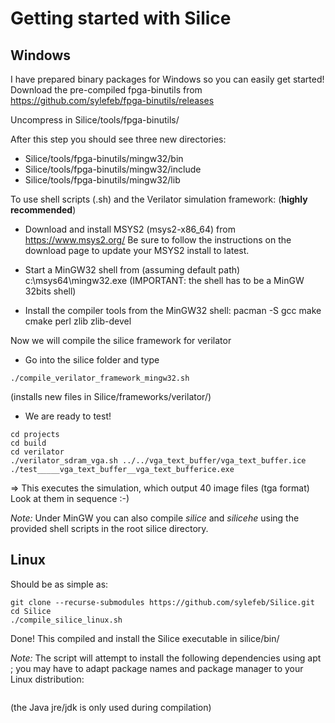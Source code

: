 # Getting started with Silice

## Windows

I have prepared binary packages for Windows so you can easily get started!
Download the pre-compiled fpga-binutils from https://github.com/sylefeb/fpga-binutils/releases

Uncompress in Silice/tools/fpga-binutils/

After this step you should see three new directories:
- Silice/tools/fpga-binutils/mingw32/bin
- Silice/tools/fpga-binutils/mingw32/include
- Silice/tools/fpga-binutils/mingw32/lib

To use shell scripts (.sh) and the Verilator simulation framework: (**highly recommended**)

- Download and install MSYS2 (msys2-x86_64) from https://www.msys2.org/
  Be sure to follow the instructions on the download page to update your 
  MSYS2 install to latest.

- Start a MinGW32 shell from (assuming default path) c:\msys64\mingw32.exe
  (IMPORTANT: the shell has to be a MinGW 32bits shell)

- Install the compiler tools from the MinGW32 shell:
  pacman -S gcc make cmake perl zlib zlib-devel

Now we will compile the silice framework for verilator

- Go into the silice folder and type 
```
./compile_verilator_framework_mingw32.sh
```

(installs new files in Silice/frameworks/verilator/)

- We are ready to test!

```
cd projects
cd build
cd verilator
./verilator_sdram_vga.sh ../../vga_text_buffer/vga_text_buffer.ice
./test_____vga_text_buffer__vga_text_bufferice.exe
```

=> This executes the simulation, which output 40 image files (tga format)
Look at them in sequence :-)

*Note:* Under MinGW you can also compile *silice* and *silicehe* using the provided shell scripts in the root silice directory.

## Linux

Should be as simple as:
```
git clone --recurse-submodules https://github.com/sylefeb/Silice.git
cd Silice
./compile_silice_linux.sh
```

Done! This compiled and install the Silice executable in silice/bin/

*Note:* The script will attempt to install the following dependencies using apt ; you may have to adapt package names and package manager to your Linux distribution: 
```default-jre default-jdk iverilog verilator fpga-icestorm arachne-pnr yosys gtkwave git gcc g++ make cmake pkg-config uuid uuid-dev
```

(the Java jre/jdk is only used during compilation)
